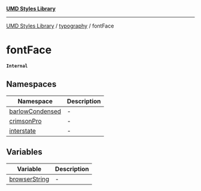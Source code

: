 [**UMD Styles Library**](../../../README.md)

***

[UMD Styles Library](../../../README.md) / [typography](../../README.md) / fontFace

# fontFace

**`Internal`**

## Namespaces

| Namespace | Description |
| ------ | ------ |
| [barlowCondensed](namespaces/barlowCondensed/README.md) | - |
| [crimsonPro](namespaces/crimsonPro/README.md) | - |
| [interstate](namespaces/interstate/README.md) | - |

## Variables

| Variable | Description |
| ------ | ------ |
| [browserString](variables/browserString.md) | - |
